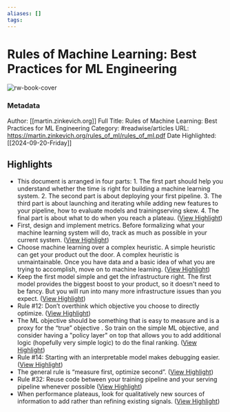 ```yaml
---
aliases: []
tags:
---
```

# Rules of Machine Learning: Best Practices for ML Engineering

![rw-book-cover](https://readwise-assets.s3.amazonaws.com/media/uploaded_book_covers/profile_200658/yax2mc24B6bvTWFjfDfRzxIPWvwx-qx-x_AYki8JrwU-cover-3759976.png)
### Metadata
Author: [[martin.zinkevich.org]]
Full Title: Rules of Machine Learning: Best Practices for ML Engineering
Category: #readwise/articles
URL: https://martin.zinkevich.org/rules_of_ml/rules_of_ml.pdf
Date Highlighted: [[2024-09-20-Friday]]

## Highlights
- This document is arranged in four parts: 1. The first part should help you understand whether the time is right for building a machine learning system.
  2. The second part is about deploying your first pipeline. 3. The third part is about launching and iterating while adding new features to your pipeline, how to evaluate models and training­serving skew.
  4. The final part is about what to do when you reach a plateau. ([View Highlight](https://read.readwise.io/read/01gzz6q3hehscrq5b0ef0ccsgn))
- First, design and implement metrics. Before formalizing what your machine learning system will do, track as much as possible in your current system. ([View Highlight](https://read.readwise.io/read/01gzz6my5bf7kggxk2jrw125cw))
- Choose machine learning over a complex heuristic. A simple heuristic can get your product out the door. A complex heuristic is unmaintainable. Once you have data and a basic idea of what you are trying to accomplish, move on to machine learning. ([View Highlight](https://read.readwise.io/read/01gzz6p2sy6kefvknbrxtca8az))
- Keep the first model simple and get the infrastructure right. The first model provides the biggest boost to your product, so it doesn't need to be fancy. But you will run into many more infrastructure issues than you expect. ([View Highlight](https://read.readwise.io/read/01gzz6v0fvj4ntwy7a90r8k7k6))
- Rule #12: Don’t overthink which objective you choose to directly optimize. ([View Highlight](https://read.readwise.io/read/01gzz7gs41abh2975w6cnz5021))
- The ML objective should be something that is easy to measure and is a proxy for the “true” objective . So train on the simple ML objective, and consider having a "policy layer" on top that allows you to add additional logic (hopefully very simple logic) to do the final ranking. ([View Highlight](https://read.readwise.io/read/01gzz7symb7mzfqq07nggwmb0d))
- Rule #14: Starting with an interpretable model makes debugging easier. ([View Highlight](https://read.readwise.io/read/01gzz7qaznkbne1c5q47aavxrk))
- The general rule is “measure first, optimize second”. ([View Highlight](https://read.readwise.io/read/01gzz8bzt94fgax0m2vpx96aqm))
- Rule #32: Re­use code between your training pipeline and your serving pipeline whenever possible ([View Highlight](https://read.readwise.io/read/01gzz8hxej4t3dsdthqydxebe1))
- When performance plateaus, look for qualitatively new sources of information to add rather than refining existing signals. ([View Highlight](https://read.readwise.io/read/01gzz8rvqp8zbqqhy0v51qbfy3))
